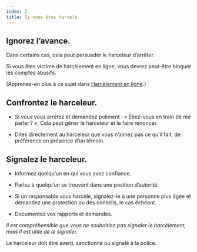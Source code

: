 ```yaml
---
index: 2
title: Si vous êtes harcelé
---
```

## Ignorez l’avance.

Dans certains cas, cela peut persuader le harceleur d’arrêter.

Si vous êtes victime de harcèlement en ligne, vous devrez peut-être bloquer les comptes abusifs.

(Apprenez-en plus à ce sujet dans [Harcèlement en ligne](umbrella://communications/online-abuse/expert).)

## Confrontez le harceleur.

*   Si vous vous arrêtez et demandez poliment : « Étiez-vous en train de me parler ? », Cela peut gêner le harceleur et le faire renoncer.

*   Dites directement au harceleur que vous n’aimez pas ce qu’il fait, de préférence en présence d’un témoin.

## Signalez le harceleur.

*   Informez quelqu’un en qui vous avez confiance.

*   Parlez à quelqu’un se trouvant dans une position d’autorité.

* Si un responsable vous harcèle, signalez-le à une personne plus âgée et demandez une protection ou des conseils, le cas échéant.

*  Documentez vos rapports et demandes.

*Il est compréhensible que vous ne souhaitiez pas signaler le harcèlement, mais il est utile de le signaler.*

Le harceleur doit être averti, sanctionné ou signalé à la police.
